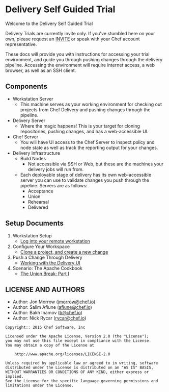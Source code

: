 # Delivery Self Guided Trial

Welcome to the Delivery Self Guided Trial

Delivery Trials are currently invite only. If you've stumbled here on
your own, please request an [INVITE](https://www.chef.io/delivery/) or 
speak with your Chef account representative.

These docs will provide you with instructions for accessing your trial
environment, and guide you through pushing changes through the delivery
pipeline. Accessing the environment will require internet access, a web browser, as well as an SSH client.

## Components
* Workstation Server
    - This machine serves as your working environment for checking out projects from Chef Delivery and pushing changes through the pipeline.
* Delivery Server
    - Where the magic happens! This is your target for cloning repositories,
    pushing changes, and has a web-accessible UI.
* Chef Server
    - You will have UI access to the Chef Server to inspect policy and node state
    as well as track the reporting output for your changes.
* Delivery Infrastructure
    - Build Nodes
        - Not accessible via SSH or Web, but these are the machines your delivery jobs will run from.
    - Each deployable stage of delivery has its own web-accessible server you can use to validate changes you push through the pipeline. Servers are as follows:
        - Acceptance
        - Union
        - Rehearsal
        - Delivered

## Setup Documents
1. Workstation Setup
    * [Log into your remote workstation](workstation_setup.md)
2. Configure Your Workspace
    * [Clone a project, and create a new change](simple_cookbook_workflow.md)
3. Push a Change Through Delivery
    * [Working with the Delivery UI](simple_UI_workflow.md)
4. Scenario: The Apache Cookbook
    * [The Union Break: Part I](force_break_1.md)

## LICENSE AND AUTHORS
- Author: Jon Morrow (<jmorrow@chef.io>)
- Author: Salim Afiune (<afiune@chef.io>)
- Author: Bakh Inamov (b@chef.io)
- Author: Nick Rycar (rycar@chef.io)

```text
Copyright:: 2015 Chef Software, Inc

Licensed under the Apache License, Version 2.0 (the "License");
you may not use this file except in compliance with the License.
You may obtain a copy of the License at

    http://www.apache.org/licenses/LICENSE-2.0

Unless required by applicable law or agreed to in writing, software
distributed under the License is distributed on an "AS IS" BASIS,
WITHOUT WARRANTIES OR CONDITIONS OF ANY KIND, either express or implied.
See the License for the specific language governing permissions and
limitations under the License.
```

